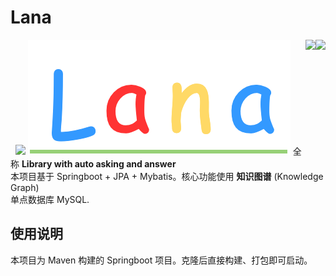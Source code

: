 # Lana
<img src='https://img.shields.io/badge/version-v0.9-informational' style='float:right' />&nbsp;<img src='https://img.shields.io/appveyor/build/gruntjs/grunt' style='float:right' />&nbsp;<img src='https://img.shields.io/badge/license-Apache%202.0-yellow' />
<img src='lana.png' />
全称 **Library with auto asking and answer**<br/>
本项目基于 Springboot + JPA + Mybatis。核心功能使用 **知识图谱** (Knowledge Graph) <br/>
单点数据库 MySQL.
## 使用说明
本项目为 Maven 构建的 Springboot 项目。克隆后直接构建、打包即可启动。
